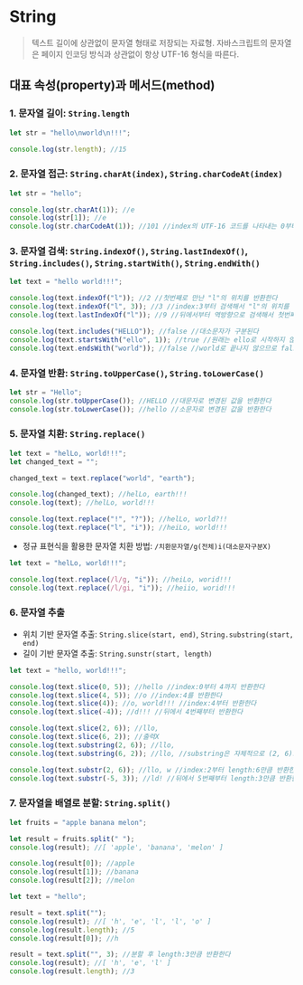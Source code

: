 # String

> 텍스트 길이에 상관없이 문자열 형태로 저장되는 자료형.
> 자바스크립트의 문자열은 페이지 인코딩 방식과 상관없이 항상 UTF-16 형식을 따른다.

## 대표 속성(property)과 메서드(method)

### 1. 문자열 길이: `String.length`

```javascript
let str = "hello\nworld\n!!!";

console.log(str.length); //15
```

### 2. 문자열 접근: `String.charAt(index)`, `String.charCodeAt(index)`

```javascript
let str = "hello";

console.log(str.charAt(1)); //e
console.log(str[1]); //e
console.log(str.charCodeAt(1)); //101 //index의 UTF-16 코드를 나타내는 0부터 65535 사이의 정수를 반환한다
```

### 3. 문자열 검색: `String.indexOf()`, `String.lastIndexOf()`, `String.includes()`, `String.startWith()`, `String.endWith()`

```javascript
let text = "hello world!!!";

console.log(text.indexOf("l")); //2 //첫번째로 만난 "l"의 위치를 반환한다
console.log(text.indexOf("l", 3)); //3 //index:3부터 검색해서 "l"의 위치를 반환한다
console.log(text.lastIndexOf("l")); //9 //뒤에서부터 역방향으로 검색해서 첫번째로 만난 "l"의 위치를 반환한다

console.log(text.includes("HELLO")); //false //대소문자가 구분된다
console.log(text.startsWith("ello", 1)); //true //원래는 ello로 시작하지 않으므로 false를 반환하나, index:1부터 검색해서 true를 반환한다
console.log(text.endsWith("world")); //false //world로 끝나지 않으므로 false를 반환한다
```

### 4. 문자열 반환: `String.toUpperCase()`, `String.toLowerCase()`

```javascript
let str = "Hello";
console.log(str.toUpperCase()); //HELLO //대문자로 변경된 값을 반환한다
console.log(str.toLowerCase()); //hello //소문자로 변경된 값을 반환한다
```

### 5. 문자열 치환: `String.replace()`

```javascript
let text = "helLo, world!!!";
let changed_text = "";

changed_text = text.replace("world", "earth");

console.log(changed_text); //helLo, earth!!!
console.log(text); //helLo, world!!!

console.log(text.replace("!", "?")); //helLo, world?!!
console.log(text.replace("l", "i")); //heiLo, world!!!
```

- 정규 표현식을 활용한 문자열 치환 방법: `/치환문자열/g(전체)i(대소문자구분X)`

```javascript
let text = "helLo, world!!!";

console.log(text.replace(/l/g, "i")); //heiLo, worid!!!
console.log(text.replace(/l/gi, "i")); //heiio, worid!!!
```

### 6. 문자열 추출

- 위치 기반 문자열 추출: `String.slice(start, end)`, `String.substring(start, end)`
- 길이 기반 문자열 추출: `String.sunstr(start, length)`

```javascript
let text = "hello, world!!!";

console.log(text.slice(0, 5)); //hello //index:0부터 4까지 반환한다
console.log(text.slice(4, 5)); //o //index:4를 반환한다
console.log(text.slice(4)); //o, world!!! //index:4부터 반환한다
console.log(text.slice(-4)); //d!!! //뒤에서 4번째부터 반환한다

console.log(text.slice(2, 6)); //llo,
console.log(text.slice(6, 2)); //출력X
console.log(text.substring(2, 6)); //llo,
console.log(text.substring(6, 2)); //llo, //substring은 자체적으로 (2, 6)으로 변환한다

console.log(text.substr(2, 6)); //llo, w //index:2부터 length:6만큼 반환한다
console.log(text.substr(-5, 3)); //ld! //뒤에서 5번째부터 length:3만큼 반환한다
```

### 7. 문자열을 배열로 분할: `String.split()`

```javascript
let fruits = "apple banana melon";

let result = fruits.split(" ");
console.log(result); //[ 'apple', 'banana', 'melon' ]

console.log(result[0]); //apple
console.log(result[1]); //banana
console.log(result[2]); //melon

let text = "hello";

result = text.split("");
console.log(result); //[ 'h', 'e', 'l', 'l', 'o' ]
console.log(result.length); //5
console.log(result[0]); //h

result = text.split("", 3); //분할 후 length:3만큼 반환한다
console.log(result); //[ 'h', 'e', 'l' ]
console.log(result.length); //3
```
